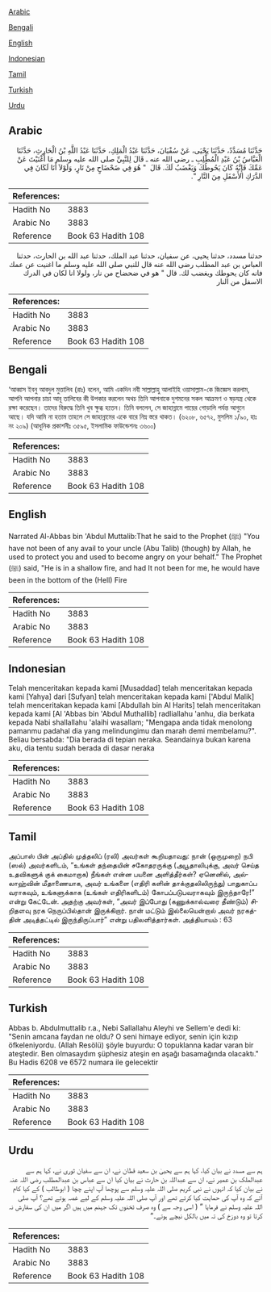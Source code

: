 [Arabic](#arabic)

[Bengali](#bengali)

[English](#english)

[Indonesian](#indonesian)

[Tamil](#tamil)

[Turkish](#turkish)

[Urdu](#urdu)

## Arabic


<div dir="rtl" lang="ar" style={{fontSize:'larger',backgroundColor:'#f8f9fa',padding:20}}>
حَدَّثَنَا مُسَدَّدٌ، حَدَّثَنَا يَحْيَى، عَنْ سُفْيَانَ، حَدَّثَنَا عَبْدُ الْمَلِكِ، حَدَّثَنَا عَبْدُ اللَّهِ بْنُ الْحَارِثِ، حَدَّثَنَا الْعَبَّاسُ بْنُ عَبْدِ الْمُطَّلِبِ ـ رضى الله عنه ـ قَالَ لِلنَّبِيِّ صلى الله عليه وسلم مَا أَغْنَيْتَ عَنْ عَمِّكَ فَإِنَّهُ كَانَ يَحُوطُكَ وَيَغْضَبُ لَكَ‏.‏ قَالَ ‏ "‏ هُوَ فِي ضَحْضَاحٍ مِنْ نَارٍ، وَلَوْلاَ أَنَا لَكَانَ فِي الدَّرَكِ الأَسْفَلِ مِنَ النَّارِ ‏"‏‏.‏
</div>
<div style={{backgroundColor:'#f8f9fa',padding:20, marginBottom: 10}}><table> <thead> <tr> <th>References:</th> <th></th> </tr> </thead> <tbody><tr><td>Hadith No</td><td>3883</td></tr><tr><td>Arabic No</td><td>3883</td></tr><tr><td>Reference</td><td>Book 63 Hadith 108</td></tr></tbody></table></div>


<div dir="rtl" lang="ar" style={{fontSize:'larger',backgroundColor:'#f8f9fa',padding:20}}>
حدثنا مسدد، حدثنا يحيى، عن سفيان، حدثنا عبد الملك، حدثنا عبد الله بن الحارث، حدثنا العباس بن عبد المطلب رضى الله عنه قال للنبي صلى الله عليه وسلم ما اغنيت عن عمك فانه كان يحوطك ويغضب لك. قال " هو في ضحضاح من نار، ولولا انا لكان في الدرك الاسفل من النار
</div>
<div style={{backgroundColor:'#f8f9fa',padding:20, marginBottom: 10}}><table> <thead> <tr> <th>References:</th> <th></th> </tr> </thead> <tbody><tr><td>Hadith No</td><td>3883</td></tr><tr><td>Arabic No</td><td>3883</td></tr><tr><td>Reference</td><td>Book 63 Hadith 108</td></tr></tbody></table></div>

## Bengali


<div dir="ltr" lang="bn" style={{fontSize:'larger',backgroundColor:'#f8f9fa',padding:20}}>
‘আব্বাস ইবনু আবদুল মুত্তালিব (রাঃ) বলেন, আমি একদিন নবী সাল্লাল্লাহু আলাইহি ওয়াসাল্লাম-কে জিজ্ঞেস করলাম, আপনি আপনার চাচা আবূ তালিবের কী উপকার করলেন অথচ তিনি আপনাকে দুশমনের সকল আক্রমণ ও ষড়যন্ত্র থেকে রক্ষা করেছেন। তাদের বিরুদ্ধে তিনি খুব ক্ষুব্ধ হতেন। তিনি বললেন, সে জাহান্নামে পায়ের গোড়ালি পর্যন্ত আগুনে আছে। যদি আমি না হতাম তাহলে সে জাহান্নামের একে বারে নিম্ন স্তরে থাকত। (৬২০৮, ৬৫৭২, মুসলিম ১/৯০, হাঃ নং ২০৯) (আধুনিক প্রকাশনীঃ ৩৫৯৫, ইসলামিক ফাউন্ডেশনঃ ৩৬০০)
</div>
<div style={{backgroundColor:'#f8f9fa',padding:20, marginBottom: 10}}><table> <thead> <tr> <th>References:</th> <th></th> </tr> </thead> <tbody><tr><td>Hadith No</td><td>3883</td></tr><tr><td>Arabic No</td><td>3883</td></tr><tr><td>Reference</td><td>Book 63 Hadith 108</td></tr></tbody></table></div>

## English


<div dir="ltr" lang="en" style={{fontSize:'larger',backgroundColor:'#f8f9fa',padding:20}}>
Narrated Al-Abbas bin 'Abdul Muttalib:That he said to the Prophet (ﷺ) "You have not been of any avail to your uncle (Abu Talib) (though) by Allah, he used to protect you and used to become angry on your behalf." The Prophet (ﷺ) said, "He is in a shallow fire, and had It not been for me, he would have been in the bottom of the (Hell) Fire
</div>
<div style={{backgroundColor:'#f8f9fa',padding:20, marginBottom: 10}}><table> <thead> <tr> <th>References:</th> <th></th> </tr> </thead> <tbody><tr><td>Hadith No</td><td>3883</td></tr><tr><td>Arabic No</td><td>3883</td></tr><tr><td>Reference</td><td>Book 63 Hadith 108</td></tr></tbody></table></div>

## Indonesian


<div dir="ltr" lang="id" style={{fontSize:'larger',backgroundColor:'#f8f9fa',padding:20}}>
Telah menceritakan kepada kami [Musaddad] telah menceritakan kepada kami [Yahya] dari [Sufyan] telah menceritakan kepada kami ['Abdul Malik] telah menceritakan kepada kami [Abdullah bin Al Harits] telah menceritakan kepada kami [Al 'Abbas bin 'Abdul Muthallib] radliallahu 'anhu, dia berkata kepada Nabi shallallahu 'alaihi wasallam; "Mengapa anda tidak menolong pamanmu padahal dia yang melindungimu dan marah demi membelamu?". Beliau bersabda: "Dia berada di tepian neraka. Seandainya bukan karena aku, dia tentu sudah berada di dasar neraka
</div>
<div style={{backgroundColor:'#f8f9fa',padding:20, marginBottom: 10}}><table> <thead> <tr> <th>References:</th> <th></th> </tr> </thead> <tbody><tr><td>Hadith No</td><td>3883</td></tr><tr><td>Arabic No</td><td>3883</td></tr><tr><td>Reference</td><td>Book 63 Hadith 108</td></tr></tbody></table></div>

## Tamil


<div dir="ltr" lang="ta" style={{fontSize:'larger',backgroundColor:'#f8f9fa',padding:20}}>
அப்பாஸ் பின் அப்தில் முத்தலிப் (ரலி) அவர்கள் கூறியதாவது: நான் (ஒருமுறை) நபி (ஸல்) அவர்களிடம், “உங்கள் தந்தையின் சகோதரருக்கு (அபூதாலிபுக்கு, அவர் செய்த உதவிகளுக் குக் கைமாறாக) நீங்கள் என்ன பயனை அளித்தீர்கள்? ஏனெனில், அல்லாஹ்வின் மீதாணையாக, அவர் உங்களை (எதிரி களின் தாக்குதலிலிருந்து) பாதுகாப்ப வராகவும், உங்களுக்காக (உங்கள் எதிரிகளிடம்) கோபப்படுபவராகவும் இருந்தாரே!” என்று கேட்டேன். அதற்கு அவர்கள், “அவர் இப்போது (கணுக்கால்வரை தீண்டும்) சிறிதளவு நரக நெருப்பில்தான் இருக்கிறார். நான் மட்டும் இல்லையென்றால் அவர் நரகத்தின் அடித்தட்டில் இருந்திருப்பார்” என்று பதிலளித்தார்கள். அத்தியாயம் : 63
</div>
<div style={{backgroundColor:'#f8f9fa',padding:20, marginBottom: 10}}><table> <thead> <tr> <th>References:</th> <th></th> </tr> </thead> <tbody><tr><td>Hadith No</td><td>3883</td></tr><tr><td>Arabic No</td><td>3883</td></tr><tr><td>Reference</td><td>Book 63 Hadith 108</td></tr></tbody></table></div>

## Turkish


<div dir="ltr" lang="tr" style={{fontSize:'larger',backgroundColor:'#f8f9fa',padding:20}}>
Abbas b. Abdulmuttalib r.a., Nebi Sallallahu Aleyhi ve Sellem'e dedi ki: "Senin amcana faydan ne oldu? O seni himaye ediyor, senin için kızıp öfkeleniyordu. (Allah Resölü) şöyle buyurdu: O topuklanna kadar varan bir ateştedir. Ben olmasaydım şüphesiz ateşin en aşağı basamağında olacaktı." Bu Hadis 6208 ve 6572 numara ile gelecektir
</div>
<div style={{backgroundColor:'#f8f9fa',padding:20, marginBottom: 10}}><table> <thead> <tr> <th>References:</th> <th></th> </tr> </thead> <tbody><tr><td>Hadith No</td><td>3883</td></tr><tr><td>Arabic No</td><td>3883</td></tr><tr><td>Reference</td><td>Book 63 Hadith 108</td></tr></tbody></table></div>

## Urdu


<div dir="rtl" lang="ur" style={{fontSize:'larger',backgroundColor:'#f8f9fa',padding:20}}>
ہم سے مسدد نے بیان کیا، کہا ہم سے یحییٰ بن سعید قطان نے، ان سے سفیان ثوری نے، کہا ہم سے عبدالملک بن عمیر نے، ان سے عبداللہ بن حارث نے بیان کیا ان سے عباس بن عبدالمطلب رضی اللہ عنہ نے بیان کیا کہ انہوں نے نبی کریم صلی اللہ علیہ وسلم سے پوچھا آپ اپنے چچا ( ابوطالب ) کے کیا کام آئے کہ وہ آپ کی حمایت کیا کرتے تھے اور آپ صلی اللہ علیہ وسلم کے لیے غصہ ہوتے تھے؟ آپ صلی اللہ علیہ وسلم نے فرمایا ” ( اسی وجہ سے ) وہ صرف ٹخنوں تک جہنم میں ہیں اگر میں ان کی سفارش نہ کرتا تو وہ دوزخ کی تہ میں بالکل نیچے ہوتے۔“
</div>
<div style={{backgroundColor:'#f8f9fa',padding:20, marginBottom: 10}}><table> <thead> <tr> <th>References:</th> <th></th> </tr> </thead> <tbody><tr><td>Hadith No</td><td>3883</td></tr><tr><td>Arabic No</td><td>3883</td></tr><tr><td>Reference</td><td>Book 63 Hadith 108</td></tr></tbody></table></div>